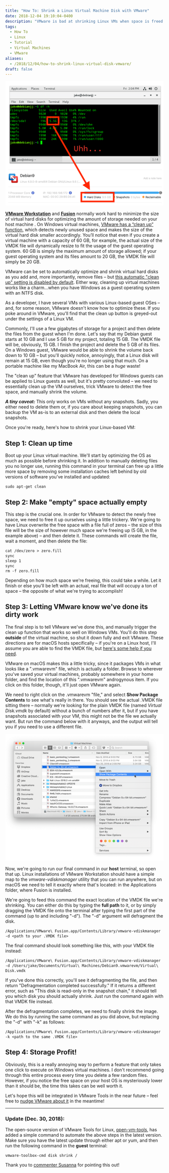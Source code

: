 ```yaml
---
title: "How To: Shrink a Linux Virtual Machine Disk with VMware"
date: 2018-12-04 19:10:04-0400
description: "VMware is bad at shrinking Linux VMs when space is freed up. How to optimize and shrink virtual disks."
tags:
  - How To
  - Linux
  - Tutorial
  - Virtual Machines
  - VMware
aliases:
  - /2018/12/04/how-to-shrink-linux-virtual-disk-vmware/
draft: false
---
```



![](images/screen-shot-2018-12-07-at-2-04-04-pm.png)


**[VMware Workstation](https://www.vmware.com/products/workstation-pro.html)** and **[Fusion](https://www.vmware.com/products/fusion.html)** normally work hard to minimize the size of virtual hard disks for optimizing the amount of storage needed on your host machine . On Windows virtual machines, [VMware has a “clean up” function](https://docs.vmware.com/en/VMware-Fusion/11/com.vmware.fusion.using.doc/GUID-6BB29187-F47F-41D1-AD92-1754036DACD9.html), which detects newly unused space and makes the size of the virtual hard disk smaller accordingly. You’ll notice that even if you create a virtual machine with a capacity of 60 GB, for example, the actual size of the VMDK file will dynamically resize to fit the usage of the guest operating system. 60 GB is simply the maximum amount of storage allowed; if your guest operating system and its files amount to 20 GB, the VMDK file will simply be 20 GB.

VMware can be set to automatically optimize and shrink virtual hard disks as you add and, more importantly, remove files – but [this automatic "clean up" setting is disabled by default](https://docs.vmware.com/en/VMware-Fusion/11/com.vmware.fusion.using.doc/GUID-6BB29187-F47F-41D1-AD92-1754036DACD9.html). Either way, cleaning up virtual machines works like a charm...when you have Windows as a guest operating system with an NTFS disk.

As a developer, I have several VMs with various Linux-based guest OSes – and, for some reason, VMware doesn't know how to optimize these. If you poke around in VMware, you'll find that the clean up button is greyed-out under the settings of a Linux VM.

Commonly, I'll use a few gigabytes of storage for a project and then delete the files from the guest when I'm done. Let's say that my Debian guest starts at 10 GB and I use 5 GB for my project, totaling 15 GB. The VMDK file will be, obviously, 15 GB. I finish the project and delete the 5 GB of its files. On a Windows guest, VMware would be able to shrink the volume back down to 10 GB – but you'll quickly notice, annoyingly, that a Linux disk will remain at 15 GB, even though you're no longer using that much. On a portable machine like my MacBook Air, this can be a _huge_ waste!

The "clean up" feature that VMware has developed for Windows guests can be applied to Linux guests as well, but it's pretty convoluted – we need to essentially clean up the VM ourselves, trick VMware to detect the free space, and manually shrink the volume.

**_A tiny caveat:_** This only works on VMs without any snapshots. Sadly, you either need to delete them or, if you care about keeping snapshots, you can backup the VM as-is to an external disk and then delete the local snapshots.

Once you're ready, here's how to shrink your Linux-based VM:


## **Step 1:** Clean up time

Boot up your Linux virtual machine. We'll start by optimizing the OS as much as possible before shrinking it. In addition to manually deleting files you no longer use, running this command in your terminal can free up a little more space by removing some installation caches left behind by old versions of software you've installed and updated:

    sudo apt-get clean


## **Step 2:** Make "empty" space actually empty

This step is the crucial one. In order for VMware to detect the newly free space, we need to free it up ourselves using a little trickery. We're going to have Linux overwrite the free space with a file full of zeros – the size of this file will be the size of however much space we're freeing up (5 GB, in the example above) – and then delete it. These commands will create the file, wait a moment, and then delete the file:

    cat /dev/zero > zero.fill
    sync
    sleep 1
    sync
    rm -f zero.fill

Depending on how much space we're freeing, this could take a while. Let it finish or else you'll be left with an actual, real file that will occupy a ton of space – the opposite of what we're trying to accomplish!


## **Step 3:** Letting VMware know we've done its dirty work

The final step is to tell VMware we've done this, and manually trigger the clean up function that works so well on Windows VMs. You'll do this step **outside** of the virtual machine, so shut it down fully and exit VMware. These directions are for macOS hosts specifically – if you're on a Linux host, I'll assume you are able to find the VMDK file, but [here's some help if you need](https://www.howtogeek.com/112674/how-to-find-files-and-folders-in-linux-using-the-command-line/).

VMware on macOS makes this a little tricky, since it packages VMs in what looks like a ".vmwarevm" file, which is actually a folder. Browse to wherever you've saved your virtual machines, probably somewhere in your home folder, and find the location of this ".vmwarevm" androgynous item. If you click on this folder, though, it'll just open VMware again.

We need to right click on the .vmwarevm "file," and select **Show Package Contents** to see what's really in there. You should see the actual .VMDK file sitting there – normally we're looking for the plain VMDK file (named _Virtual Disk.vmdk_ by default) without a bunch of numbers after it, but if you have snapshots associated with your VM, this might not be the file we actually want. But run the command below with it anyways, and the output will tell you if you need to use a different file.

![](images/screen-shot-2018-12-07-at-1-58-42-pm.png)

Now, we're going to run our final command in our **host** terminal, so open that up. Linux installations of VMware Workstation should have a simple map to the _vmware-vdiskmanager_ utility that you can run anywhere, but on macOS we need to tell it exactly where that's located: in the Applications folder, where Fusion is installed.

We're going to feed this command the exact location of the VMDK file we're shrinking. You can either do this by typing the **full path** to it, or by simply dragging the VMDK file onto the terminal after typing the first part of the command (up to and including "-d"). The "-d" argument will defragment the disk.

    /Applications/VMware\ Fusion.app/Contents/Library/vmware-vdiskmanager -d <path to your .VMDK file>

The final command should look something like this, with your VMDK file instead:

    /Applications/VMware\ Fusion.app/Contents/Library/vmware-vdiskmanager -d /Users/jake/Documents/Virtual\ Machines/Debian9.vmwarevm/Virtual\ Disk.vmdk

If you've done this correctly, you'll see it defragmenting the file, and then return "Defragmentation completed successfully." If it returns a different error, such as "This disk is read-only in the snapshot chain," it should tell you which disk you should actually shrink. Just run the command again with that VMDK file instead.

After the defragmentation completes, we need to finally shrink the image. We do this by running the same command as you did above, but replacing the "-d" with "-k" as follows:

    /Applications/VMware\ Fusion.app/Contents/Library/vmware-vdiskmanager -k <path to the same .VMDK file>


## **Step 4:** Storage Profit!

Obviously, this is a really annoying way to perform a feature that only takes one click to execute on Windows virtual machines. I don't recommend going through this entire process every time you delete a few random files. However, if you notice the free space on your host OS is mysteriously lower than it should be, the time this takes can be well worth it.

Let's hope this will be integrated in VMware Tools in the near future – feel free to [nudge VMware about it](https://my.vmware.com/group/vmware/get-help?p_p_id=getHelp_WAR_itsupport&p_p_lifecycle=0&_getHelp_WAR_itsupport_execution=e1s2) in the meantime!


* * *

### Update (Dec. 30, 2018):

The open-source version of VMware Tools for Linux, [open-vm-tools](https://github.com/vmware/open-vm-tools), has added a simple command to automate the above steps in the latest version. Make sure you have the latest update through either apt or yum, and then run the following command in the **guest** terminal:

    vmware-toolbox-cmd disk shrink /

Thank you to [commenter Susanna](https://jake.wordpress.com/2018/12/04/how-to-shrink-linux-virtual-disk-vmware/#comment-21) for pointing this out!

